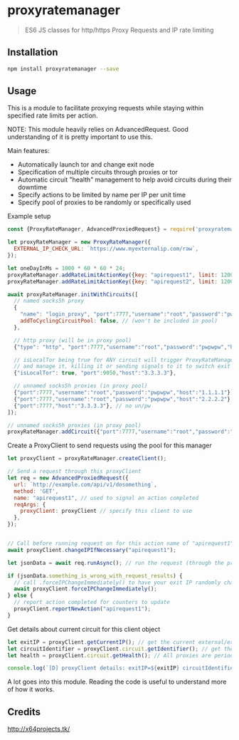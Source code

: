 # proxyratemanager

> ES6 JS classes for http/https Proxy Requests and IP rate limiting

## Installation

```sh
npm install proxyratemanager --save
```

## Usage

This is a module to facilitate proxying requests while staying within specified rate limits per action.  
  
NOTE: This module heavily relies on AdvancedRequest. Good understanding of it is pretty important to use this.  

Main features:
 - Automatically launch tor and change exit node  
 - Specification of multiple circuits through proxies or tor  
 - Automatic circuit "health" management to help avoid circuits during their downtime  
 - Specify actions to be limited by name per IP per unit time  
 - Specify pool of proxies to be randomly or specifically used  
  
Example setup
```js
const {ProxyRateManager, AdvancedProxiedRequest} = require('proxyratemanager');

let proxyRateManager = new ProxyRateManager({
  EXTERNAL_IP_CHECK_URL: `https://www.myexternalip.com/raw`,
});

let oneDayInMs = 1000 * 60 * 60 * 24;
proxyRateManager.addRateLimitActionKey({key: "apirequest1", limit: 1200, timeForRateReset: oneDayInMs});
proxyRateManager.addRateLimitActionKey({key: "apirequest2", limit: 1200, timeForRateReset: oneDayInMs});

await proxyRateManager.initWithCircuits([
  // named socks5h proxy
  {
    "name": "login_proxy", "port":7777,"username":"root","password":"pwpwpw","host":"example.com",
    addToCyclingCircuitPool: false, // (won't be included in pool)
  },

  // http proxy (will be in proxy pool)
  {"type": "http", "port":7777,"username":"root","password":"pwpwpw","host":"example2.com"},

  // isLocalTor being true for ANY circuit will trigger ProxyRateManager to start up tor
  // and manage it, killing it or sending signals to it to switch exit node IP addresses. 
  {"isLocalTor": true, "port":9050,"host":"3.3.3.3"},

  // unnamed socks5h proxies (in proxy pool)
  {"port":7777,"username":"root","password":"pwpwpw","host":"1.1.1.1"},
  {"port":7777,"username":"root","password":"pwpwpw","host":"2.2.2.2"},
  {"port":7777,"host":"3.3.3.3"}, // no un/pw
]);

// unnamed socks5h proxies (in proxy pool)
proxyRateManager.addCircuit({"port":7777,"username":"root","password":"pwpwpw","host":"4.4.4.4"});
```

Create a ProxyClient to send requests using the pool for this manager   
```javascript
let proxyClient = proxyRateManager.createClient();

// Send a request through this proxyClient
let req = new AdvancedProxiedRequest({
  url: `http://example.com/api/v1/dosomething`,
  method: 'GET',
  name: "apirequest1", // used to signal an action completed
  reqArgs: {
    proxyClient: proxyClient // specify this client to use
  },
});


// Call before running request on for this action name of "apirequest1"
await proxyClient.changeIPIfNecessary("apirequest1");

let jsonData = await req.runAsync(); // run the request (through the proxy)

if (jsonData.something_is_wrong_with_request_results) {
  // call .forceIPChangeImmediately() to have your exit IP randomly changed (guaranteed to change)
  await proxyClient.forceIPChangeImmediately();
} else {
  // report action completed for counters to update
  proxyClient.reportNewAction("apirequest1");
}
```
  
Get details about current circuit for this client object
```javascript
let exitIP = proxyClient.getCurrentIP(); // get the current external/exit IP from the client
let circuitIdentifier = proxyClient.circuit.getIdentifier(); // get the information its the circuit in use
let health = proxyClient.circuit.getHealth(); // All proxies are periodically polled to check their health/IPs

console.log(`[D] proxyClient details: exitIP=${exitIP} circuitIdentifier=${circuitIdentifier} health=${health}`);
```
  
A lot goes into this module. Reading the code is useful to understand more of how it works.  
  
## Credits
http://x64projects.tk/
